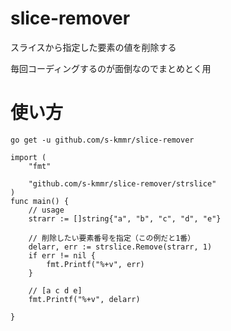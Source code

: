 # slice-remover
スライスから指定した要素の値を削除する

毎回コーディングするのが面倒なのでまとめとく用

# 使い方

```
go get -u github.com/s-kmmr/slice-remover
```

```
import (
	"fmt"

	"github.com/s-kmmr/slice-remover/strslice"
)
func main() {
	// usage
	strarr := []string{"a", "b", "c", "d", "e"}

	// 削除したい要素番号を指定（この例だと1番）
	delarr, err := strslice.Remove(strarr, 1)
	if err != nil {
		fmt.Printf("%+v", err)
	}
	
    // [a c d e]
	fmt.Printf("%+v", delarr)

}
```